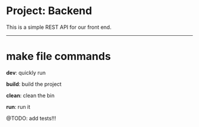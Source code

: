 # Project: Backend

This is a simple REST API for our front end.

---


# make file commands



**dev**: quickly run

**build**: build the project

**clean**: clean the bin

**run**: run it

@TODO: add tests!!!
